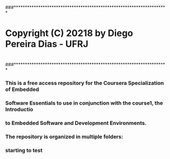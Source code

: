 ###*********************************************************************
# Copyright (C) 20218 by Diego Pereira Dias - UFRJ
#
#
###*********************************************************************


### This is a free access repository for the Coursera Specialization of Embedded
### Software Essentials to use in conjunction with the course1, the Introductio
### to Embedded Software and Development Environments.

### The repository is organized in multiple folders:
###  
### starting to test